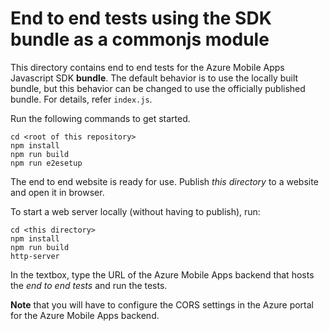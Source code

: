 # End to end tests using the SDK bundle as a commonjs module 

This directory contains end to end tests for the Azure Mobile Apps Javascript SDK **bundle**. The default behavior is to use the locally built bundle, but this behavior can be changed to use the officially published bundle. For details, refer `index.js`.

Run the following commands to get started.
```
cd <root of this repository>
npm install
npm run build
npm run e2esetup
```

The end to end website is ready for use. Publish _this directory_ to a website and open it in browser.

To start a web server locally (without having to publish), run:
```
cd <this directory>
npm install
npm run build
http-server
```

In the textbox, type the URL of the Azure Mobile Apps backend that hosts the _end to end tests_ and run the tests.

**Note** that you will have to configure the CORS settings in the Azure portal for the Azure Mobile Apps backend.

